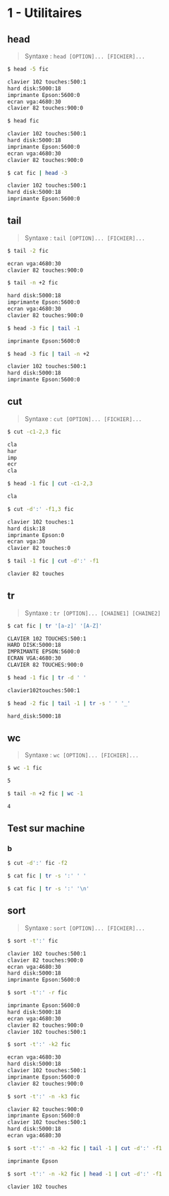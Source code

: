 # 1 - Utilitaires

## head

> Syntaxe : `head [OPTION]... [FICHIER]...`
```bash
$ head -5 fic

clavier 102 touches:500:1
hard disk:5000:18
imprimante Epson:5600:0
ecran vga:4680:30
clavier 82 touches:900:0

$ head fic

clavier 102 touches:500:1
hard disk:5000:18
imprimante Epson:5600:0
ecran vga:4680:30
clavier 82 touches:900:0

$ cat fic | head -3

clavier 102 touches:500:1
hard disk:5000:18
imprimante Epson:5600:0
```

## tail

> Syntaxe : `tail [OPTION]... [FICHIER]...`

```bash
$ tail -2 fic

ecran vga:4680:30
clavier 82 touches:900:0

$ tail -n +2 fic

hard disk:5000:18
imprimante Epson:5600:0
ecran vga:4680:30
clavier 82 touches:900:0

$ head -3 fic | tail -1

imprimante Epson:5600:0

$ head -3 fic | tail -n +2

clavier 102 touches:500:1
hard disk:5000:18
imprimante Epson:5600:0
```

## cut

> Syntaxe : `cut [OPTION]... [FICHIER]...`

```bash
$ cut -c1-2,3 fic

cla
har
imp
ecr
cla

$ head -1 fic | cut -c1-2,3

cla

$ cut -d':' -f1,3 fic

clavier 102 touches:1
hard disk:18
imprimante Epson:0
ecran vga:30
clavier 82 touches:0

$ tail -1 fic | cut -d':' -f1

clavier 82 touches
```

## tr

> Syntaxe : `tr [OPTION]... [CHAINE1] [CHAINE2]`

```bash
$ cat fic | tr '[a-z]' '[A-Z]'

CLAVIER 102 TOUCHES:500:1
HARD DISK:5000:18
IMPRIMANTE EPSON:5600:0
ECRAN VGA:4680:30
CLAVIER 82 TOUCHES:900:0

$ head -1 fic | tr -d ' '

clavier102touches:500:1

$ head -2 fic | tail -1 | tr -s ' ' '_'

hard_disk:5000:18
```

## wc

> Syntaxe : `wc [OPTION]... [FICHIER]...`

```bash
$ wc -1 fic

5

$ tail -n +2 fic | wc -1

4

```

## Test sur machine

### b

```bash
$ cut -d':' fic -f2

$ cat fic | tr -s ':' ' '

$ cat fic | tr -s ':' '\n'
```

## sort

> Syntaxe : `sort [OPTION]... [FICHIER]...`

```bash
$ sort -t':' fic

clavier 102 touches:500:1
clavier 82 touches:900:0
ecran vga:4680:30
hard disk:5000:18
imprimante Epson:5600:0

$ sort -t':' -r fic

imprimante Epson:5600:0
hard disk:5000:18
ecran vga:4680:30
clavier 82 touches:900:0
clavier 102 touches:500:1

$ sort -t':' -k2 fic

ecran vga:4680:30
hard disk:5000:18
clavier 102 touches:500:1
imprimante Epson:5600:0
clavier 82 touches:900:0

$ sort -t':' -n -k3 fic

clavier 82 touches:900:0
imprimante Epson:5600:0
clavier 102 touches:500:1
hard disk:5000:18
ecran vga:4680:30

$ sort -t':' -n -k2 fic | tail -1 | cut -d':' -f1

imprimante Epson

$ sort -t':' -n -k2 fic | head -1 | cut -d':' -f1

clavier 102 touches
```